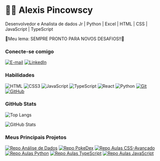 # 👋🏻 Alexis Pincowscy

Desenvolvedor e Analista de dados Jr | Python | Excel | HTML | CSS | JavaScript | TypeScript

🚀Meu lema: SEMPRE PRONTO PARA NOVOS DESAFIOS!!🚀

### Conecte-se comigo

[![E-mail](https://img.shields.io/badge/-Email-000?style=for-the-badge&logo=microsoft-outlook&logoColor=E94D5F)](mailto:alexispincowsc@hotmail.com)
[![LinkedIn](https://img.shields.io/badge/-LinkedIn-000?style=for-the-badge&logo=linkedin&logoColor=30A3DC)](https://www.linkedin.com/in/alexispincowscy)

### Habilidades

![HTML](https://img.shields.io/badge/HTML-000?style=for-the-badge&logo=html5&logoColor=30A3DC)
![CSS3](https://img.shields.io/badge/CSS3-000?style=for-the-badge&logo=css3&logoColor=E94D5F)
![JavaScript](https://img.shields.io/badge/JavaScript-000?style=for-the-badge&logo=javascript&logoColor=F0DB4F)
![TypeScript](https://img.shields.io/badge/TypeScript-007ACC?style=for-the-badge&logo=typescript&logoColor=white)
![React](https://img.shields.io/badge/React-20232A?style=for-the-badge&logo=react&logoColor=61DAFB)
![Python](https://img.shields.io/badge/python-3670A0?style=for-the-badge&logo=python&logoColor=ffdd54)
[![Git](https://img.shields.io/badge/Git-000?style=for-the-badge&logo=git&logoColor=E94D5F)](https://git-scm.com/doc)
[![GitHub](https://img.shields.io/badge/GitHub-000?style=for-the-badge&logo=github&logoColor=30A3DC)](https://docs.github.com/)

### GitHub Stats

![Top Langs](https://github-readme-stats-git-masterrstaa-rickstaa.vercel.app/api/top-langs/?username=alexispincowscy&layout=compact&bg_color=000&border_color=30A3DC&title_color=E94D5F&text_color=FFF)

![GitHub Stats](https://github-readme-stats.vercel.app/api?username=alexispincowscy&theme=transparent&bg_color=000&border_color=30A3DC&show_icons=true&icon_color=30A3DC&title_color=E94D5F&text_color=FFF)

### Meus Principais Projetos
[![Repo Análise de Dados](https://github-readme-stats.vercel.app/api/pin/?username=alexispincowscy&repo=Analise-de-Dados&bg_color=000&border_color=30A3DC&show_icons=true&icon_color=30A3DC&title_color=E94D5F&text_color=FFF)](https://github.com/AlexisPincowscy/Analise-de-Dados)
[![Repo PokeDex](https://github-readme-stats.vercel.app/api/pin/?username=alexispincowscy&repo=Pokedex&bg_color=000&border_color=30A3DC&show_icons=true&icon_color=30A3DC&title_color=E94D5F&text_color=FFF)](https://github.com/AlexisPincowscy/Pokedex)
[![Repo Aulas CSS-Avançado](https://github-readme-stats.vercel.app/api/pin/?username=alexispincowscy&repo=CSS-avancado&bg_color=000&border_color=30A3DC&show_icons=true&icon_color=30A3DC&title_color=E94D5F&text_color=FFF)](https://github.com/AlexisPincowscy/CSS-avancado)
[![Repo Aulas Python](https://github-readme-stats.vercel.app/api/pin/?username=alexispincowscy&repo=Python&bg_color=000&border_color=30A3DC&show_icons=true&icon_color=30A3DC&title_color=E94D5F&text_color=FFF)](https://github.com/AlexisPincowscy/Python)
[![Repo Aulas TypeScript](https://github-readme-stats.vercel.app/api/pin/?username=alexispincowscy&repo=TypeScript&bg_color=000&border_color=30A3DC&show_icons=true&icon_color=30A3DC&title_color=E94D5F&text_color=FFF)](https://github.com/AlexisPincowscy/TypeScript)
[![Repo Aulas JavaScript](https://github-readme-stats.vercel.app/api/pin/?username=alexispincowscy&repo=Javascript&bg_color=000&border_color=30A3DC&show_icons=true&icon_color=30A3DC&title_color=E94D5F&text_color=FFF)](https://github.com/AlexisPincowscy/JavaScript)
